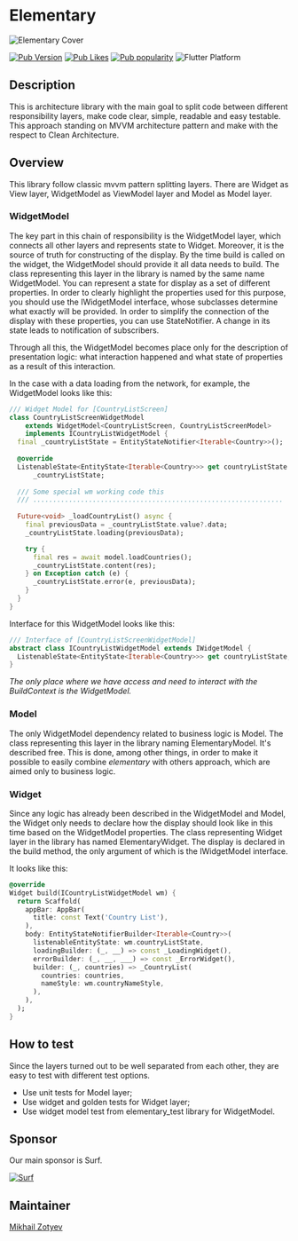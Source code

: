 # Elementary

![Elementary Cover](https://i.ibb.co/jgkB4ZN/Elementary-Logo.png)

[![Pub Version](https://img.shields.io/pub/v/elementary?logo=dart&logoColor=white)](https://pub.dev/packages/elementary)
[![Pub Likes](https://badgen.net/pub/likes/elementary)](https://pub.dev/packages/elementary)
[![Pub popularity](https://badgen.net/pub/popularity/elementary)](https://pub.dev/packages/elementary)
![Flutter Platform](https://badgen.net/pub/flutter-platform/elementary)

## Description

This is architecture library with the main goal to split code between different responsibility layers, make code clear,
simple, readable and easy testable.
This approach standing on MVVM architecture pattern and make with the respect to Clean Architecture.

## Overview

This library follow classic mvvm pattern splitting layers. There are Widget as View layer,
WidgetModel as ViewModel layer and Model as Model layer.

### WidgetModel

The key part in this chain of responsibility is the WidgetModel layer, which connects all other layers and represents 
state to Widget. Moreover, it is the source of truth for constructing of the display. By the time build is called
on the widget, the WidgetModel should provide it all data needs to build.
The class representing this layer in the library is named by the same name WidgetModel.
You can represent a state for display as a set of different properties.
In order to clearly highlight the properties used for this purpose, you should use the IWidgetModel interface,
whose subclasses determine what exactly will be provided.
In order to simplify the connection of the display with these properties, you can use StateNotifier.
A change in its state leads to notification of subscribers.

Through all this, the WidgetModel becomes place only for the description of presentation logic:
what interaction happened and what state of properties as a result of this interaction.

In the case with a data loading from the network, for example, the WidgetModel looks like this:

```dart
/// Widget Model for [CountryListScreen]
class CountryListScreenWidgetModel
    extends WidgetModel<CountryListScreen, CountryListScreenModel>
    implements ICountryListWidgetModel {
  final _countryListState = EntityStateNotifier<Iterable<Country>>();
  
  @override
  ListenableState<EntityState<Iterable<Country>>> get countryListState =>
      _countryListState;
  
  /// Some special wm working code this
  /// ...............................................................
  
  Future<void> _loadCountryList() async {
    final previousData = _countryListState.value?.data;
    _countryListState.loading(previousData);

    try {
      final res = await model.loadCountries();
      _countryListState.content(res);
    } on Exception catch (e) {
      _countryListState.error(e, previousData);
    }
  }
}
```

Interface for this WidgetModel looks like this:

```dart
/// Interface of [CountryListScreenWidgetModel]
abstract class ICountryListWidgetModel extends IWidgetModel {
  ListenableState<EntityState<Iterable<Country>>> get countryListState;
}
```

_The only place where we have access and need to interact with the BuildContext is the WidgetModel._

### Model

The only WidgetModel dependency related to business logic is Model.
The class representing this layer in the library naming ElementaryModel.
It's described free. This is done, among other things, in order to make it possible 
to easily combine _elementary_ with others approach, which are aimed only to business logic.

### Widget

Since any logic has already been described in the WidgetModel and Model, the Widget only needs to declare how the 
display should look like in this time based on the WidgetModel properties.
The class representing Widget layer in the library has named ElementaryWidget.
The display is declared in the build method, the only argument of which is the IWidgetModel interface.

It looks like this:

```dart
@override
Widget build(ICountryListWidgetModel wm) {
  return Scaffold(
    appBar: AppBar(
      title: const Text('Country List'),
    ),
    body: EntityStateNotifierBuilder<Iterable<Country>>(
      listenableEntityState: wm.countryListState,
      loadingBuilder: (_, __) => const _LoadingWidget(),
      errorBuilder: (_, __, ___) => const _ErrorWidget(),
      builder: (_, countries) => _CountryList(
        countries: countries,
        nameStyle: wm.countryNameStyle,
      ),
    ),
  );
}
```

## How to test

Since the layers turned out to be well separated from each other, they are easy to test with different test options.

* Use unit tests for Model layer;
* Use widget and golden tests for Widget layer;
* Use widget model test from elementary_test library for WidgetModel.

## Sponsor

Our main sponsor is Surf.

[![Surf](https://www.unitag.io/qreator/generate?crs=Ppv8rOENN3V1lAwTz82zPh3poO83%252FIJ9nI4lZ2WxB1%252Fx3unhClolT%252BfiswBVKCVk1x3KwnAKl2ZTjeIIFqrIs2Ti1AJPN2Spxg9ZI%252FduGACdpoSZ1XsLvOiNDpnlRoYqCtohJbiQ%252BeMa%252FF486MqoBmEVjX4tLzcVHE110k91WLVB%252BJW2EdP%252FC1AYCJTmAlMUSRlena4BL4BTE%252FM5rIQSUqF4eGrMLidJJGqn0sw%252FE8MV%252FgM0jxx0W%252F9TVu6aTtldB1XmPTRzKVOYzGsjtS1ttyqc86GGAAPO0tDSuIN8miKLMx3lHUQxlq0VZja%252BKc38&crd=fhOysE0g3Bah%252BuqXA7NPQ87MoHrnzb%252BauJLKoOEbJsrR3AQ739RervHWwiCPWTKUQ9Ge59qWyRtf02%252FbBOp96w%253D%253D)](https://surf.ru/)

## Maintainer

[Mikhail Zotyev](https://github.com/MbIXjkee)
